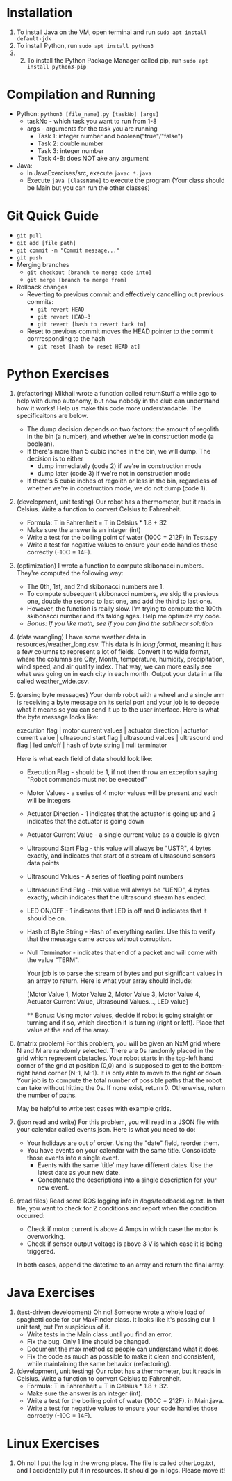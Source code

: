 # Installation
1. To install Java on the VM, open terminal and run ```sudo apt install default-jdk```
2. To install Python, run ```sudo apt install python3```
3. 2. To install the Python Package Manager called pip, run ```sudo apt install python3-pip```

# Compilation and Running
- Python: ```python3 [file_name].py [taskNo] [args]```
     * taskNo - which task you want to run from 1-8
     * args - arguments for the task you are running
          - Task 1: integer number and boolean("true"/"false")
          - Task 2: double number
          - Task 3: integer number
          - Task 4-8: does NOT ake any argument
- Java:
     * In JavaExercises/src, execute ```javac *.java```
     * Execute ```java [ClassName]``` to execute the program (Your class should be Main but you can run the other classes)

# Git Quick Guide
- ```git pull```
- ```git add [file path]```
- ```git commit -m "Commit message..."```
- ```git push```
- Merging branches
  * ```git checkout [branch to merge code into]```
  * ```git merge [branch to merge from]```
- Rollback changes
  * Reverting to previous commit and effectively cancelling out previous commits:
    - ```git revert HEAD```
    - ```git revert HEAD~3```
    - ```git revert [hash to revert back to]```
  * Reset to previous commit moves the HEAD pointer to the commit corrresponding to the hash
    - ```git reset [hash to reset HEAD at]```


# Python Exercises
1. (refactoring) Mikhail wrote a function called returnStuff a while ago to help with dump autonomy, but now nobody in the club can understand how it works! Help us make this code more understandable. The specificaitons are below.
    * The dump decision depends on two factors: the amount of regolith in the bin (a number), and whether we're in construction mode (a boolean).
    * If there's more than 5 cubic inches in the bin, we will dump. The decision is to either
        * dump immediately (code 2) if we're in construction mode
        * dump later (code 3) if we're not in construction mode
    * If there's 5 cubic inches of regolith or less in the bin, regardless of whether we're in construction mode, we do not dump (code 1).
2. (development, unit testing) Our robot has a thermometer, but it reads in Celsius. Write a function to convert Celsius to Fahrenheit.
    * Formula: T in Fahrenheit = T in Celsius * 1.8 + 32
    * Make sure the answer is an integer (int)
    * Write a test for the boiling point of water (100C = 212F) in Tests.py
    * Write a test for negative values to ensure your code handles those correctly (-10C = 14F).
3. (optimization) I wrote a function to compute skibonacci numbers. They're computed the following way:
    * The 0th, 1st, and 2nd skibonacci numbers are 1.
    * To compute subsequent skibonacci numbers, we skip the previous one, double the second to last one, and add the third to last one. 
    * However, the function is really slow. I'm trying to compute the 100th skibonacci number and it's taking ages. Help me optimize my code.
    * *Bonus: If you like math, see if you can find the sublinear solution*
4. (data wrangling) I have some weather data in resources/weather_long.csv.  This data is in *long format*, meaning it has a few columns to represent a lot of fields. Convert it to wide format, where the columns are City, Month, temperature, humidity, precipitation, wind speed, and air quality index. That way, we can more easily see what was going on in each city in each month. Output your data in a file called weather_wide.csv.
5. (parsing byte messages) Your dumb robot with a wheel and a single arm is receiving a byte message on its serial port and your job is to decode what it means so you can send it up to the user interface. Here is what the byte message looks like:

   execution flag | motor current values | actuator direction | actuator current value | ultrasound start flag | ultrasound values | ultrasound end flag | led on/off | hash of byte string | null terminator

   Here is what each field of data should look like:
   -  Execution Flag - should be 1, if not then throw an exception saying "Robot commands must not be executed"
   -  Motor Values - a series of 4 motor values will be present and each will be integers
   -  Actuator Direction - 1 indicates that the actuator is going up and 2 indicates that the actuator is going down
   -  Actuator Current Value - a single current value as a double is given
   -  Ultrasound Start Flag - this value will always be "USTR", 4 bytes exactly, and indicates that start of a stream of ultrasound sensors data points
   -  Ultrasound Values - A series of floating point numbers
   -  Ultrasound End Flag - this value will always be "UEND", 4 bytes exactly, whcih indicates that the ultrasound stream has ended.
   -  LED ON/OFF - 1 indicates that LED is off and 0 indiciates that it should be on.
   -  Hash of Byte String - Hash of everything earlier. Use this to verify that the message came across without corruption.
   -  Null Terminator - indicates that end of a packet and will come with the value "TERM".

      Your job is to parse the stream of bytes and put significant values in an array to return. Here is what your array should include:
  
      [Motor Value 1, Motor Value 2, Motor Value 3, Motor Value 4, Actuator Current Value, Ultrasound Values..., LED value]
  
      ** Bonus: Using motor values, decide if robot is going straight or turning and if so, which direction it is turning (right or left). Place that value at the end of the array.

  
6. (matrix problem) For this problem, you will be given an NxM grid where N and M are randomly selected. There are 0s randomly placed in the grid which represent obstacles. Your robot starts in the top-left hand corner of the grid at position (0,0) and is supposed to get to the bottom-right hand corner (N-1, M-1). It is only able to move to the right or down. Your job is to compute the total number of possible paths that the robot can take without hitting the 0s. If none exist, return 0. Otherwvise, return the number of paths.

      May be helpful to write test cases with example grids.

7. (json read and write) For this problem, you will read in a JSON file with your calendar called events.json. Here is what you need to do:
   -  Your holidays are out of order. Using the "date" field, reorder them.
   -  You have events on your calendar with the same title. Consolidate those events into a single event.
        * Events with the same 'title' may have different dates. Use the latest date as your new date.
        * Concatenate the descriptions into a single description for your new event.
8. (read files) Read some ROS logging info in /logs/feedbackLog.txt. In that file, you want to check for 2 conditions and report when the condition occurred:
   - Check if motor current is above 4 Amps in which case the motor is overworking.
   - Check if sensor output voltage is above 3 V is which case it is being triggered.
   
   In both cases, append the datetime to an array and return the final array.

# Java Exercises
1. (test-driven development) Oh no! Someone wrote a whole load of spaghetti code for our MaxFinder class. It looks like it's passing our 1 unit test, but I'm suspicious of it. 
    - Write tests in the Main class until you find an error.
    - Fix the bug. Only 1 line should be changed.
    - Document the max method so people can understand what it does.
    - Fix the code as much as possible to make it clean and consistent, while maintaining the same behavior (refactoring).
2. (development, unit testing) Our robot has a thermometer, but it reads in Celsius. Write a function to convert Celsius to Fahrenheit.
    * Formula: T in Fahrenheit = T in Celsius * 1.8 + 32.
    * Make sure the answer is an integer (int).
    * Write a test for the boiling point of water (100C = 212F). in Main.java.
    * Write a test for negative values to ensure your code handles those correctly (-10C = 14F).

# Linux Exercises
1. Oh no! I put the log in the wrong place. The file is called otherLog.txt, and I accidentally put it in resources. It should go in logs. Please move it!

